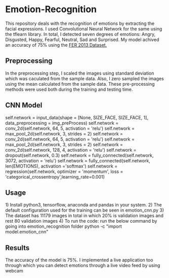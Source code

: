 # Emotion-Recognition
This repository deals with the recognition of emotions by extracting the facial expressions. I used Convolutional Neural Network for the same using the tflearn library. In total, I detected seven degrees of emotions: Angry, Disgusted, Happy, Fearful, Neutral, Sad and Surprised.
My model achived an accuracy of 75% using the <a href="http://www.socsci.ru.nl:8180/RaFD2/RaFD?p=main"> FER 2013 Dataset.</a>

<h2>Preprocessing</h2>
In the preprocessing step, I scaled the images using standard deviation which was caculated from the sample data. Also, I zero sampled the images using the mean calculated from the sample data. These pre-processing methods were used both during the training and testing time.

<h2> CNN Model</h2>

self.network = input_data(shape = [None, SIZE_FACE, SIZE_FACE, 1],
                              data_preprocessing = img_preProcess)
self.network = conv_2d(self.network, 64, 5, activation = 'relu')
self.network = max_pool_2d(self.network, 3, strides = 2)
self.network = conv_2d(self.network, 64, 5, activation = 'relu')
self.network = max_pool_2d(self.network, 3, strides = 2)
self.network = conv_2d(self.network, 128, 4, activation = 'relu')
self.network = dropout(self.network, 0.3)
self.network = fully_connected(self.network, 3072, activation = 'relu')
self.network = fully_connected(self.network, len(EMOTIONS), activation ='softmax')
self.network = regression(self.network,
  optimizer = 'momentum',
  loss = 'categorical_crossentropy',learning_rate=0.001)

<h2>Usage</h2>
1) Install python3, tensorflow, anaconda and pandas in your system.
2) The default configuration used for the training can be seen in emotion_cnn.py
3) The dataset has 11179 images in total in which 20% is validation images and rest 80 validation images
4) To run the code: run the below command by going into emotion_recognition folder
   python -c "import model.emotion_cnn"
<h2>Results</h2>
The accuracy of the model is 75%. 
I implemented a live application too through which you can detect emotions through a live video feed by using webcam
